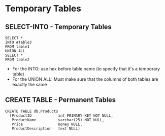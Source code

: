 # Temporary Tables
## SELECT-INTO - Temporary Tables

```
SELECT *
INTO #table3
FROM table1
UNION ALL
SELECT *
FROM table2
```
* For the INTO: use hex before table name (to specify that it's a temporary table)
* For the UNION ALL: Must make sure that the columns of both tables are exactly the same


## CREATE TABLE - Permanent Tables
```
CREATE TABLE db.Products
  (ProductID            int PRIMARY KEY NOT NULL,
   ProductName          varchar(25) NOT NULL,
   Price                money NULL,
   ProductDescription   text NULL)
```



